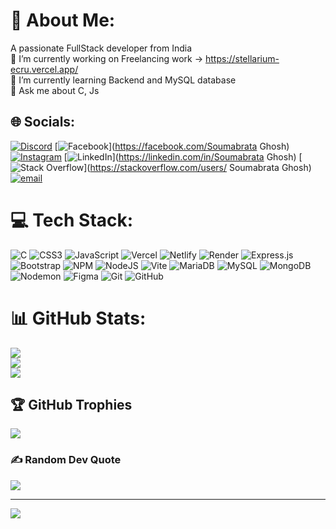 # 💫 About Me:
A passionate FullStack developer from India<br>🔭 I’m currently working on Freelancing work -> https://stellarium-ecru.vercel.app/<br>🌱 I’m currently learning Backend and MySQL database<br>💬 Ask me about C, Js 


## 🌐 Socials:
[![Discord](https://img.shields.io/badge/Discord-%237289DA.svg?logo=discord&logoColor=white)](https://discord.gg/https://discord.gg/jgfSRBfe) [![Facebook](https://img.shields.io/badge/Facebook-%231877F2.svg?logo=Facebook&logoColor=white)](https://facebook.com/Soumabrata Ghosh) [![Instagram](https://img.shields.io/badge/Instagram-%23E4405F.svg?logo=Instagram&logoColor=white)](https://instagram.com/ghosh_soumabrata061) [![LinkedIn](https://img.shields.io/badge/LinkedIn-%230077B5.svg?logo=linkedin&logoColor=white)](https://linkedin.com/in/Soumabrata Ghosh) [![Stack Overflow](https://img.shields.io/badge/-Stackoverflow-FE7A16?logo=stack-overflow&logoColor=white)](https://stackoverflow.com/users/ Soumabrata Ghosh) [![email](https://img.shields.io/badge/Email-D14836?logo=gmail&logoColor=white)](mailto:Soumabrataghosh57@gmail.com) 

# 💻 Tech Stack:
![C](https://img.shields.io/badge/c-%2300599C.svg?style=for-the-badge&logo=c&logoColor=white) ![CSS3](https://img.shields.io/badge/css3-%231572B6.svg?style=for-the-badge&logo=css3&logoColor=white) ![JavaScript](https://img.shields.io/badge/javascript-%23323330.svg?style=for-the-badge&logo=javascript&logoColor=%23F7DF1E) ![Vercel](https://img.shields.io/badge/vercel-%23000000.svg?style=for-the-badge&logo=vercel&logoColor=white) ![Netlify](https://img.shields.io/badge/netlify-%23000000.svg?style=for-the-badge&logo=netlify&logoColor=#00C7B7) ![Render](https://img.shields.io/badge/Render-%46E3B7.svg?style=for-the-badge&logo=render&logoColor=white) ![Express.js](https://img.shields.io/badge/express.js-%23404d59.svg?style=for-the-badge&logo=express&logoColor=%2361DAFB) ![Bootstrap](https://img.shields.io/badge/bootstrap-%238511FA.svg?style=for-the-badge&logo=bootstrap&logoColor=white) ![NPM](https://img.shields.io/badge/NPM-%23CB3837.svg?style=for-the-badge&logo=npm&logoColor=white) ![NodeJS](https://img.shields.io/badge/node.js-6DA55F?style=for-the-badge&logo=node.js&logoColor=white) ![Vite](https://img.shields.io/badge/vite-%23646CFF.svg?style=for-the-badge&logo=vite&logoColor=white) ![MariaDB](https://img.shields.io/badge/MariaDB-003545?style=for-the-badge&logo=mariadb&logoColor=white) ![MySQL](https://img.shields.io/badge/mysql-4479A1.svg?style=for-the-badge&logo=mysql&logoColor=white) 
![MongoDB](https://img.shields.io/badge/MongoDB-%234ea94b.svg?style=for-the-badge&logo=mongodb&logoColor=white) ![Nodemon](https://img.shields.io/badge/NODEMON-%23323330.svg?style=for-the-badge&logo=nodemon&logoColor=%BBDEAD)  ![Figma](https://img.shields.io/badge/figma-%23F24E1E.svg?style=for-the-badge&logo=figma&logoColor=white) ![Git](https://img.shields.io/badge/git-%23F05033.svg?style=for-the-badge&logo=git&logoColor=white) ![GitHub](https://img.shields.io/badge/github-%23121011.svg?style=for-the-badge&logo=github&logoColor=white)
# 📊 GitHub Stats:
![](https://github-readme-stats.vercel.app/api?username=Souma061&theme=dark&hide_border=false&include_all_commits=false&count_private=false)<br/>
![](https://nirzak-streak-stats.vercel.app/?user=Souma061&theme=dark&hide_border=false)<br/>
![](https://github-readme-stats.vercel.app/api/top-langs/?username=Souma061&theme=dark&hide_border=false&include_all_commits=false&count_private=false&layout=compact)

## 🏆 GitHub Trophies
![](https://github-profile-trophy.vercel.app/?username=Souma061&theme=radical&no-frame=false&no-bg=true&margin-w=4)

### ✍️ Random Dev Quote
![](https://quotes-github-readme.vercel.app/api?type=horizontal&theme=radical)

---
[![](https://visitcount.itsvg.in/api?id=Souma061&icon=2&color=11)](https://visitcount.itsvg.in)

<!-- Proudly created with GPRM ( https://gprm.itsvg.in ) -->
